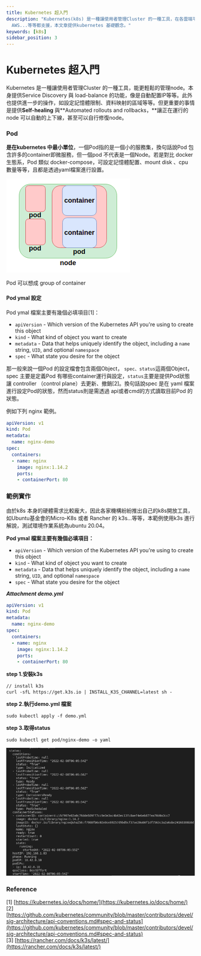 ```yaml
---
title: Kubernetes 超入門
description: "Kubernetes(k8s) 是一種讓使用者管理Cluster 的一種工具，在各雲端平台如Azure, GKE,
  AWS...等等都支援，本文章提供kubernetes 基礎觀念。"
keywords: [k8s]
sidebar_position: 3
---
```


# Kubernetes 超入門

Kubernetes 是一種讓使用者管理Cluster 的一種工具，能更輕鬆的管理node。本身提供Service Discovery 與 load-balance 的功能，像是自動配置IP等等。此外也提供進一步的操作，如設定記憶體限制、資料映射的區域等等。但更重要的事情是提供**Self-healing** 與**Automated rollouts and rollbacks，**讓正在運行的node 可以自動的上下線，甚至可以自行修復node。

### Pod&#x20;

**是在kubernetes 中最小單位**，一個Pod指的是一個小的服務集，換句話說Pod 包含許多的container即微服務，但一個pod 不代表是一個Node。若是對比 docker 生態系，Pod 類似 docker-compose，可設定記憶體配置、mount disk 、cpu 數量等等，且都是透過yaml檔案進行設置。

![](<../../static/img/article/assets/image (19) (1) (1) (1) (1).png>)

Pod 可以想成 group of container

#### Pod ymal 設定

Pod ymal 檔案主要有幾個必填項目\[1]：

* `apiVersion` - Which version of the Kubernetes API you're using to create this object
* `kind` - What kind of object you want to create
* `metadata` - Data that helps uniquely identify the object, including a `name` string, `UID`, and optional `namespace`
* `spec` - What state you desire for the object

那一般來說一個Pod 的設定檔會包含兩個Object， `spec、status`這兩個Object，spec 主要是定義Pod 有哪些container運行與設定，`status`主要是提供Pod狀態讓 controller （control plane）去更新、撤銷\[2]。換句話說spec 是在 yaml 檔案進行設定Pod的狀態，然而status則是需透過 api或者cmd的方式讀取目前Pod 的狀態。

例如下列 nginx 範例。

```yaml
apiVersion: v1
kind: Pod
metadata:
  name: nginx-demo
spec:
  containers:
  - name: nginx
    image: nginx:1.14.2
    ports:
    - containerPort: 80
```

### 範例實作

由於k8s 本身的硬體需求比較龐大，因此各家機構紛紛推出自己的k8s開放工具，如Ubuntu基金會的Micro-K8s 或者 Rancher 的 k3s...等等，本範例使用k3s 進行解說，測試環境作業系統為ubuntu 20.04。

**Pod ymal 檔案主要有幾個必填項目：**

* `apiVersion` - Which version of the Kubernetes API you're using to create this object
* `kind` - What kind of object you want to create
* `metadata` - Data that helps uniquely identify the object, including a `name` string, `UID`, and optional `namespace`
* `spec` - What state you desire for the object

_**Attachment demo.yml**_

```yaml
apiVersion: v1
kind: Pod
metadata:
  name: nginx-demo
spec:
  containers:
  - name: nginx
    image: nginx:1.14.2
    ports:
    - containerPort: 80
```

**step 1.安裝k3s**

```shell
// install k3s
curl -sfL https://get.k3s.io | INSTALL_K3S_CHANNEL=latest sh -
```

**step 2.執行demo.yml 檔案**

```shell
sudo kubectl apply -f demo.yml
```

**step 3.取得status**

```shell
sudo kubectl get pod/nginx-demo -o yaml
```

![status example](<../../static/img/article/assets/image (19) (1) (1) (1).png>)

### Reference

[1] [https://kubernetes.io/docs/home/](https://kubernetes.io/docs/home/)<br/>
[2] [https://github.com/kubernetes/community/blob/master/contributors/devel/sig-architecture/api-conventions.md#spec-and-status](https://github.com/kubernetes/community/blob/master/contributors/devel/sig-architecture/api-conventions.md#spec-and-status)<br/>
[3] [https://rancher.com/docs/k3s/latest/](https://rancher.com/docs/k3s/latest/) <br/>
